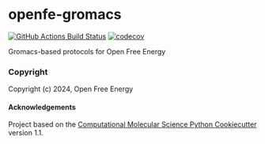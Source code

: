openfe-gromacs
==============================
[//]: # (Badges)
[![GitHub Actions Build Status](https://github.com/OpenFreeEnergy/openfe_gromacs/workflows/CI/badge.svg)](https://github.com/OpenFreeEnergy/openfe_gromacs/actions?query=workflow%3ACI)
[![codecov](https://codecov.io/gh/OpenFreeEnergy/openfe-gromacs/branch/main/graph/badge.svg)](https://codecov.io/gh/OpenFreeEnergy/openfe-gromacs/branch/main)


Gromacs-based protocols for Open Free Energy

### Copyright

Copyright (c) 2024, Open Free Energy


#### Acknowledgements
 
Project based on the 
[Computational Molecular Science Python Cookiecutter](https://github.com/molssi/cookiecutter-cms) version 1.1.

